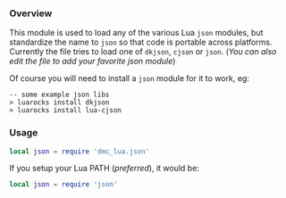 ### Overview ###

This module is used to load any of the various Lua `json` modules, but standardize the name to `json` so that code is portable across platforms. Currently the file tries to load one of `dkjson`, `cjson` or `json`. (_You can also edit the file to add your favorite json module_)

Of course you will need to install a `json` module for it to work, eg:

```
-- some example json libs
> luarocks install dkjson
> luarocks install lua-cjson
```

### Usage ###

```lua
local json = require 'dmc_lua.json'
```

If you setup your Lua PATH (_preferred_), it would be:

```lua
local json = require 'json'
```
